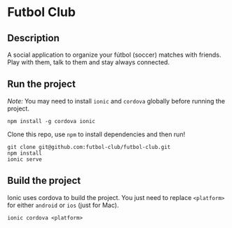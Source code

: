 # Futbol Club

## Description

A social application to organize your fútbol (soccer) matches with friends. Play
with them, talk to them and stay always connected.

## Run the project

*Note:* You may need to install `ionic` and `cordova` globally before running
the project.

    npm install -g cordova ionic

Clone this repo, use `npm` to install dependencies and then run!

    git clone git@github.com:futbol-club/futbol-club.git
    npm install
    ionic serve

## Build the project

Ionic uses cordova to build the project. You just need to replace `<platform>` for
either `android` or `ios` (just for Mac).

    ionic cordova <platform>
